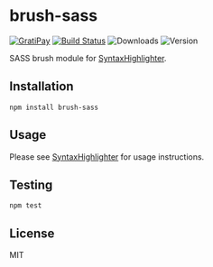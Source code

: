 # brush-sass

[![GratiPay](https://img.shields.io/gratipay/user/alexgorbatchev.svg)](https://gratipay.com/alexgorbatchev/)
[![Build Status](https://travis-ci.org/syntaxhighlighter/brush-sass.svg)](https://travis-ci.org/syntaxhighlighter/brush-sass)
![Downloads](https://img.shields.io/npm/dm/brush-sass.svg)
![Version](https://img.shields.io/npm/v/brush-sass.svg)

SASS brush module for [SyntaxHighlighter](https://github.com/syntaxhighlighter/syntaxhighlighter).

## Installation

```
npm install brush-sass
```

## Usage

Please see [SyntaxHighlighter](https://github.com/syntaxhighlighter/syntaxhighlighter) for usage instructions.

## Testing

```
npm test
```

## License

MIT
